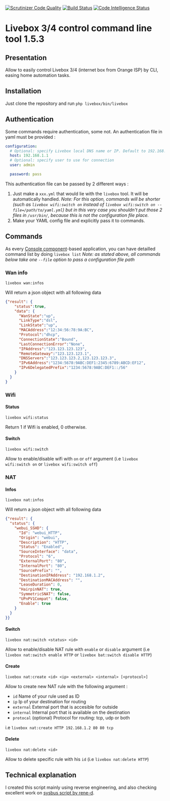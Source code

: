 [![Scrutinizer Code Quality](https://scrutinizer-ci.com/g/devgiants/livebox/badges/quality-score.png?b=master)](https://scrutinizer-ci.com/g/devgiants/livebox/?branch=master)
[![Build Status](https://scrutinizer-ci.com/g/devgiants/livebox/badges/build.png?b=master)](https://scrutinizer-ci.com/g/devgiants/livebox/build-status/master)
[![Code Intelligence Status](https://scrutinizer-ci.com/g/devgiants/livebox/badges/code-intelligence.svg?b=master)](https://scrutinizer-ci.com/code-intelligence)
# Livebox 3/4 control command line tool 1.5.3
## Presentation
Allow to easily control Livebox 3/4 (internet box from Orange ISP) by CLI, easing home automation tasks.

## Installation

Just clone the repository and run `php livebox/bin/livebox`

## Authentication
Some commands require authentication, some not. An authentication file in yaml must be provided :
```yml
configuration:
  # Optional: specify Livebox local DNS name or IP. Default to 192.168.1.1
  host: 192.168.1.1
  # Optional: specify user to use for connection
  user: admin

  password: pass
```

This authentication file can be passed by 2 different ways :
1) Just make a `xxx.yml` that would lie with the `livebox` tool. It will be automatically handled. _Note: For this option, commands will be shorter (such as `livebox wifi:switch on` instead of `livebox wifi:switch on --file=/path/to/yaml.yml`) but in this very case you shouldn't put those 2 files in `/usr/bin/`, because this is not the configuration file place._
2) Make your YAML config file and explicitly pass it to commands.

## Commands
As every [Console component](https://symfony.com/doc/current/components/console.html)-based application, you can have detailled command list by doing `livebox list`
_Note: as stated above, all commands below take one `--file` option to pass a configuration file path_

### Wan info
`livebox wan:infos`

Will return a json object with all following data

```json
{"result": {
    "status":true,
    "data": {
      "WanState":"up",
      "LinkType":"dsl",
      "LinkState":"up",
      "MACAddress":"12:34:56:78:9A:BC",
      "Protocol":"dhcp",
      "ConnectionState":"Bound",
      "LastConnectionError":"None",
      "IPAddress":"123.123.123.123",
      "RemoteGateway":"123.123.123.1",
      "DNSServers":"123.123.123.2,123.123.123.3",
      "IPv6Address":"1234:5678:9ABC:DEF1:2345:6789:ABCD:EF12",
      "IPv6DelegatedPrefix":"1234:5678:9ABC:DEF1::/56"
    }
  }
}
```

### Wifi
#### Status
`livebox wifi:status`

Return 1 if Wifi is enabled, 0 otherwise.

#### Switch
`livebox wifi:switch`

Allow to enable/disable wifi with `on` or `off` argument (i.e `livebox wifi:switch on` or `livebox wifi:switch off`)

### NAT
#### Infos
`livebox nat:infos`

Will return a json object with all following data

```json
{"result": {
  "status": {
    "webui_SSHD": {
      "Id": "webui_HTTP",
      "Origin": "webui",
      "Description": "HTTP",
      "Status": "Enabled",
      "SourceInterface": "data",
      "Protocol": "6",
      "ExternalPort": "80",
      "InternalPort": "80",
      "SourcePrefix": "",
      "DestinationIPAddress": "192.168.1.2",
      "DestinationMACAddress": "",
      "LeaseDuration": 0,
      "HairpinNAT": true,
      "SymmetricSNAT": false,
      "UPnPV1Compat": false,
      "Enable": true
    }
  }
}}
```

#### Switch
`livebox nat:switch <status> <id>`

Allow to enable/disable NAT rule with `enable` or `disable` argument (i.e `livebox nat:switch enable HTTP` or `livebox bat:switch disable HTTP`)

#### Create
`livebox nat:create <id> <ip> <external> <internal> [<protocol>]`

Allow to create new NAT rule with the following argument :
- `id` Name of your rule used as ID
- `ip` Ip of your destination for routing
- `external` External port that is accesible for outside
- `internal` Internal port that is available on the destination
- `protocal` (optional) Protocol for routing: tcp, udp or both

i.e `livebox nat:create HTTP 192.168.1.2 80 80 tcp`

#### Delete
`livebox nat:delete <id>`

Allow to delete specific rule with his `id` (i.e `livebox nat:delete HTTP`)

## Technical explanation
I created this script mainly using reverse engineering, and also checking excellent work on [sysbus script by rene-d](https://github.com/rene-d/sysbus).